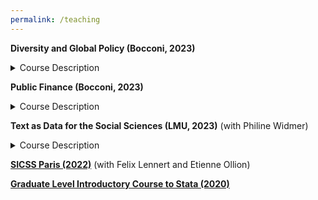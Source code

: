 ```yaml
---
permalink: /teaching
---
```


**Diversity and Global Policy (Bocconi, 2023)**

<details>
  <summary>Course Description</summary>

This course discusses diversity, fairness, and efficiency from a global perspective. A particular emphasis is put on issues related to gender and ethnicity/race. The course addresses several fundamental questions: How should we define diversity? Why do we value it? What explains observed differences in outcomes across groups? Which policies and interventions work to promote diversity, and which don't? How does diversity relate to notions of fairness and efficiency? It provides students with the basic facts regarding unequal treatment worldwide and the analytical tools to (i) understand its origins and (ii) assess the effectiveness of corrective policies. This proves helpful when thinking of diversity within organizations (companies, NGOs, and international organizations) and society at large.

</details>  

**Public Finance (Bocconi, 2023)**

<details>
  <summary>Course Description</summary>

This course aims to discuss current topics in Public Finance and study government intervention in the economy from a normative perspective. The course addresses the fundamental questions of public finance: When should the government intervene in the economy? How might the government intervene? What is the effect of those interventions on economic outcomes? Why do governments choose to intervene in the way that they do? What drives the design of social insurance schemes, the welfare state, and the tax system? The course trains students to understand the need for and the limitations of the public sector, as well as how State intervention in the economy can be improved. This proves helpful in analyzing and forecasting policy decisions by market analysts or professionals working in government or international organizations.

</details>  

**Text as Data for the Social Sciences (LMU, 2023)** (with Philine Widmer)

<details>
  <summary>Course Description</summary>

Natural language processing (NLP) holds great promise for economic and social science applications by providing ways to analyze large amounts of text data quickly and accurately. We provide an overview of text as data methods, including dictionary-based methods, measures of text distance, topic models, embeddings, applications of supervised learning, syntactic and semantic parsing, and sequence models. We illustrate every method with various social science applications.

</details>  

[**SICSS Paris (2022)**](https://github.com/fellennert/sicss-paris-2022) (with Felix Lennert and Etienne Ollion) 

[**Graduate Level Introductory Course to Stata (2020)**](https://gitlab.com/germain.gauthier/code-for-econometrics-101/-/blob/master/poly.md) 

